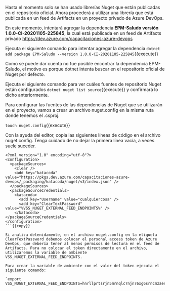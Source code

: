 Hasta el momento solo se han usado librerías Nuget que están publicadas en el repositorio oficial. Ahora procederá a utilizar una librería que está publicada en un feed de Artifacts en un proyecto privado de Azure DevOps.

En este momento, intentará agregar la dependencia **EPM-Saludo versión 1.0.0-CI-20201105-225845**, la cual está publicada en un feed de Artifacts privado https://dev.azure.com/capacitaciones-azure-devops

Ejecuta el siguiente comando para intentar agregar la dependencia `dotnet add package EPM-Saludo --version 1.0.0-CI-20201105-225845`{{execute}}

Como se puede dar cuenta no fue posible encontrar la dependencia EPM-Saludo, el motivo es porque dotnet intenta buscar en el repositorio oficial de Nuget por defecto.

Ejecuta el siguiente comando para ver cuáles fuentes de repositorio Nuget están configurados `dotnet nuget list source`{{execute}} y confirmará lo dicho anteriormente.

Para configurar las fuentes de las dependencias de Nuget que se utilizarán en el proyecto, vamos a crear un archivo nuget.config en la misma ruta donde tenemos el .csproj.

`touch nuget.config`{{execute}}

Con la ayuda del editor, copia las siguientes líneas de código en el archivo nuget.config. Tenga cuidado de no dejar la primera línea vacía, a veces suele suceder.

```
<?xml version="1.0" encoding="utf-8"?>
<configuration>
  <packageSources>
    <clear />
    <add key="katacoda" value="https://pkgs.dev.azure.com/capacitaciones-azure-devops/_packaging/katacoda/nuget/v3/index.json" />
  </packageSources>
  <packageSourceCredentials>
    <katacoda>
      <add key="Username" value="cualquiercosa" />
      <add key="ClearTextPassword" value="%VSS_NUGET_EXTERNAL_FEED_ENDPOINTS%" />
    </katacoda>
</packageSourceCredentials>
</configuration>
```{{copy}}

Si analiza detenidamente, en el archivo nuget.config en la etiqueta ClearTextPassword debemos colocar el personal access token de Azure DevOps, que debería tener al menos permisos de lectura en el feed de Artifacts. Para no colocar el token directamente en el archivo, utilizaremos la variable de ambiente VSS_NUGET_EXTERNAL_FEED_ENDPOINTS.

Para crear la variable de ambiente con el valor del token ejecuta el siguiente comando:

`export VSS_NUGET_EXTERNAL_FEED_ENDPOINTS=hnrllprtsrjn5mrnqlc7njn76xg6srncmzaenvozsapg273xkura`{{execute}}